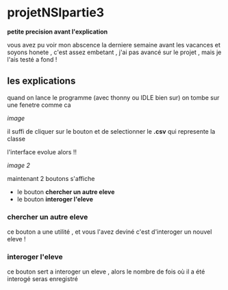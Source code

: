 # projetNSIpartie3

**petite precision avant l'explication**

vous avez pu voir mon abscence la derniere semaine avant les vacances et soyons honete , c'est assez embetant , j'ai pas avancé sur le projet , mais je l'ais testé a fond !

## les explications
quand on lance le programme (avec thonny ou IDLE bien sur) on tombe sur une fenetre comme ca

*image*

il suffi de cliquer sur le bouton et de selectionner le **.csv** qui represente la classe

l'interface evolue alors !!

*image 2*

maintenant 2 boutons s'affiche
* le bouton **chercher un autre eleve**
* le bouton **interoger l'eleve**

### chercher un autre eleve
ce bouton a une utilité , et vous l'avez deviné c'est d'interoger un nouvel eleve !

### interoger l'eleve
ce bouton sert a interoger un eleve , alors le nombre de fois où il a été interogé seras enregistré 
